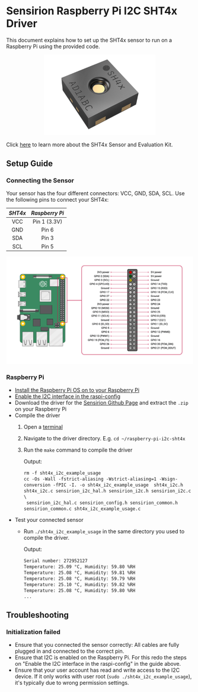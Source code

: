 # Sensirion Raspberry Pi I2C SHT4x Driver

This document explains how to set up the SHT4x sensor to run on a Raspberry Pi
using the provided code.

[<center><img src="images/SHT4x.png" width="300px"></center>](https://www.sensirion.com/sht4x)

Click [here](https://www.sensirion.com/sht4x) to learn more about the SHT4x Sensor and Evaluation Kit.


Setup Guide
-----------

### Connecting the Sensor

Your sensor has the four different connectors: VCC, GND, SDA, SCL. Use
the following pins to connect your SHT4x:

 *SHT4x*  |    *Raspberry Pi*
 :------: | :------------------:
   VCC    |        Pin 1 (3.3V)
   GND    |        Pin 6
   SDA    |        Pin 3
   SCL    |        Pin 5

<center><img src="images/GPIO-Pinout-Diagram.png" width="900px"></center>

### Raspberry Pi

- [Install the Raspberry Pi OS on to your Raspberry Pi](https://projects.raspberrypi.org/en/projects/raspberry-pi-setting-up)
- [Enable the I2C interface in the raspi-config](https://www.raspberrypi.org/documentation/configuration/raspi-config.md)
- Download the driver for the [Sensirion Github Page](https://github.com/Sensirion/raspberry-pi-i2c-sht4x) and extract the `.zip` on your Raspberry Pi
- Compile the driver
    1. Open a [terminal](https://www.raspberrypi.org/documentation/usage/terminal/?)
    2. Navigate to the driver directory. E.g. `cd ~/raspberry-pi-i2c-sht4x`
    3. Run the `make` command to compile the driver

       Output:
       ```
       rm -f sht4x_i2c_example_usage
       cc -Os -Wall -fstrict-aliasing -Wstrict-aliasing=1 -Wsign-conversion -fPIC -I. -o sht4x_i2c_example_usage  sht4x_i2c.h sht4x_i2c.c sensirion_i2c_hal.h sensirion_i2c.h sensirion_i2c.c \
       	sensirion_i2c_hal.c sensirion_config.h sensirion_common.h sensirion_common.c sht4x_i2c_example_usage.c
       ```
- Test your connected sensor
    - Run `./sht4x_i2c_example_usage` in the same directory you used to
      compile the driver.

      Output:
      ```
      Serial number: 272952127
      Temperature: 25.09 °C, Humidity: 59.80 %RH
      Temperature: 25.08 °C, Humidity: 59.81 %RH
      Temperature: 25.08 °C, Humidity: 59.79 %RH
      Temperature: 25.10 °C, Humidity: 59.82 %RH 
      Temperature: 25.08 °C, Humidity: 59.80 %RH
      ...
      ```

Troubleshooting
---------------

### Initialization failed

-   Ensure that you connected the sensor correctly: All cables are fully
    plugged in and connected to the correct pin.
-   Ensure that I2C is enabled on the Raspberry Pi. For this redo the steps on
    "Enable the I2C interface in the raspi-config" in the guide above.
-   Ensure that your user account has read and write access to the I2C device.
    If it only works with user root (`sudo ./sht4x_i2c_example_usage`), it's
    typically due to wrong permission settings.
